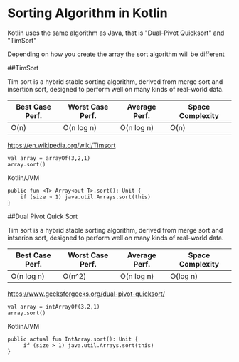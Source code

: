 # Sorting Algorithm in Kotlin
Kotlin uses the same algorithm as Java, that is "Dual-Pivot Quicksort" and "TimSort"

Depending on how you create the array the sort algorithm will be different

##TimSort

Tim sort is a hybrid stable sorting algorithm, derived from merge sort and insertion sort, designed to perform well on many kinds of real-world data.

Best Case Perf. | Worst Case Perf. | Average Perf. | Space Complexity
--- | --- | --- | ---
O(n) | O(n log n) | O(n log n) | O(n)

https://en.wikipedia.org/wiki/Timsort

```
val array = arrayOf(3,2,1)
array.sort()
```

Kotlin/JVM
```
public fun <T> Array<out T>.sort(): Unit {
    if (size > 1) java.util.Arrays.sort(this)
}
```

##Dual Pivot Quick Sort

Tim sort is a hybrid stable sorting algorithm, derived from merge sort and intserion sort, designed to perform well on many kinds of real-world data.

Best Case Perf. | Worst Case Perf. | Average Perf. | Space Complexity
--- | --- | --- | ---
O(n log n) | O(n^2) | O(n log n) | O(log n)

https://www.geeksforgeeks.org/dual-pivot-quicksort/

```
val array = intArrayOf(3,2,1)
array.sort()
```

Kotlin/JVM
```
public actual fun IntArray.sort(): Unit {
     if (size > 1) java.util.Arrays.sort(this)
}
```